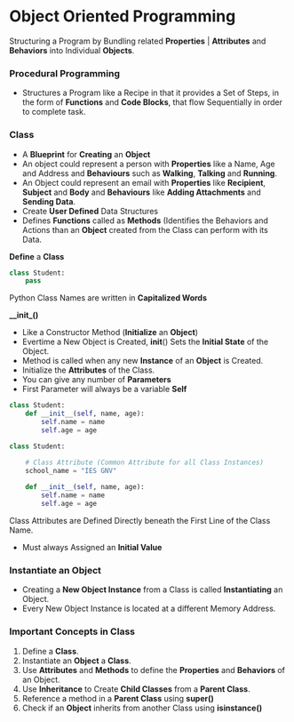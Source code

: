 # Object Oriented Programming

Structuring a Program by Bundling related **Properties** | **Attributes** and **Behaviors** into Individual **Objects**.

### Procedural Programming
- Structures a Program like a Recipe in that it provides a Set of Steps, in the form of **Functions** and **Code Blocks**, that flow Sequentially in order to complete task.

### Class
- A **Blueprint** for **Creating** an **Object**
- An object could represent a person with **Properties** like a Name, Age and Address and **Behaviours** such as **Walking**, **Talking** and **Running**.
- An Object could represent an email with **Properties** like **Recipient**, **Subject** and **Body** and **Behaviours** like **Adding Attachments** and **Sending Data**.
- Create **User Defined** Data Structures
- Defines **Functions** called as **Methods** (Identifies the Behaviors and Actions than an **Object** created from  the Class can perform with its Data.

**Define** a **Class** 
``` Python
class Student:
    pass
```

Python Class Names are written in **Capitalized Words**

**\__init\_()**
- Like a Constructor Method (**Initialize** an **Object**)
- Evertime a New Object is Created, __init__() Sets the **Initial State** of the Object.
- Method is called when any new **Instance** of an **Object**  is Created.
- Initialize the **Attributes** of the Class.
- You can give any number of **Parameters**
- First Parameter will always be a variable **Self**

``` Python
class Student:
    def __init__(self, name, age):
        self.name = name
        self.age = age
```

``` Python
class Student:

    # Class Attribute (Common Attribute for all Class Instances)
    school_name = "IES GNV"
    
    def __init__(self, name, age):
        self.name = name
        self.age = age
```

Class Attributes are Defined Directly beneath the First Line of the Class Name.
- Must always Assigned an **Initial Value**

### Instantiate an Object
- Creating a **New Object Instance** from a Class is called **Instantiating** an Object.
- Every New Object Instance is located at a different Memory Address.

### Important Concepts in Class
1. Define a **Class**.
2. Instantiate an **Object** a **Class**.
3. Use **Attributes** and **Methods** to define the **Properties** and **Behaviors** of an Object.
4. Use **Inheritance** to Create **Child Classes** from a **Parent Class**.
5. Reference a method in a **Parent Class** using **super()**
6. Check if an **Object** inherits from another Class using **isinstance()** 
